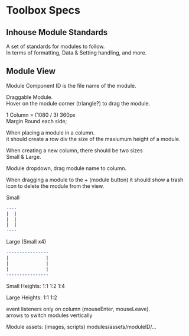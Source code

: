 
# Toolbox Specs

## Inhouse Module Standards

A set of standards for modules to follow.  
In terms of formatting, Data & Setting handling, and more.  

## Module View

Module Component ID is the file name of the module.  

Draggable Module.  
Hover on the module corner (triangle?) to drag the module.  

1 Column = (1080 / 3) 360px  
Margin Round each side;  

When placing a module in a column.  
it should create a row div the size of the maxiumum height of a module.  

When creating a new column, there should be two sizes  
Small & Large.  

Module dropdown, drag module name to column.  

When dragging a module to the + (module button) it should show a trash icon to delete the module from the view.  

Small  

```mk
----
|  |
|  |
|  |
----
```

Large  (Small x4)

```mk
----------------
|              |
|              |
|              |
----------------
```

Small Heights:
1:1
1:2
1:4

Large Heights:
1:1
1:2

event listeners only on column (mouseEnter, mouseLeave).  
arrows to switch modules vertically  

Module assets: (images, scripts)
modules/assets/moduleID/...
